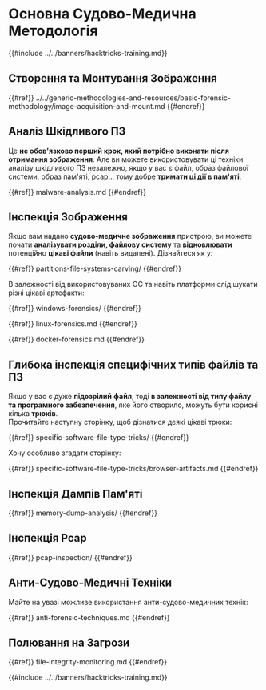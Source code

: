 # Основна Судово-Медична Методологія

{{#include ../../banners/hacktricks-training.md}}

## Створення та Монтування Зображення

{{#ref}}
../../generic-methodologies-and-resources/basic-forensic-methodology/image-acquisition-and-mount.md
{{#endref}}

## Аналіз Шкідливого ПЗ

Це **не обов'язково перший крок, який потрібно виконати після отримання зображення**. Але ви можете використовувати ці техніки аналізу шкідливого ПЗ незалежно, якщо у вас є файл, образ файлової системи, образ пам'яті, pcap... тому добре **тримати ці дії в пам'яті**:

{{#ref}}
malware-analysis.md
{{#endref}}

## Інспекція Зображення

Якщо вам надано **судово-медичне зображення** пристрою, ви можете почати **аналізувати розділи, файлову систему** та **відновлювати** потенційно **цікаві файли** (навіть видалені). Дізнайтеся як у:

{{#ref}}
partitions-file-systems-carving/
{{#endref}}

В залежності від використовуваних ОС та навіть платформи слід шукати різні цікаві артефакти:

{{#ref}}
windows-forensics/
{{#endref}}

{{#ref}}
linux-forensics.md
{{#endref}}

{{#ref}}
docker-forensics.md
{{#endref}}

## Глибока інспекція специфічних типів файлів та ПЗ

Якщо у вас є дуже **підозрілий** **файл**, тоді **в залежності від типу файлу та програмного забезпечення**, яке його створило, можуть бути корисні кілька **трюків**.\
Прочитайте наступну сторінку, щоб дізнатися деякі цікаві трюки:

{{#ref}}
specific-software-file-type-tricks/
{{#endref}}

Хочу особливо згадати сторінку:

{{#ref}}
specific-software-file-type-tricks/browser-artifacts.md
{{#endref}}

## Інспекція Дампів Пам'яті

{{#ref}}
memory-dump-analysis/
{{#endref}}

## Інспекція Pcap

{{#ref}}
pcap-inspection/
{{#endref}}

## **Анти-Судово-Медичні Техніки**

Майте на увазі можливе використання анти-судово-медичних технік:

{{#ref}}
anti-forensic-techniques.md
{{#endref}}

## Полювання на Загрози

{{#ref}}
file-integrity-monitoring.md
{{#endref}}

{{#include ../../banners/hacktricks-training.md}}

